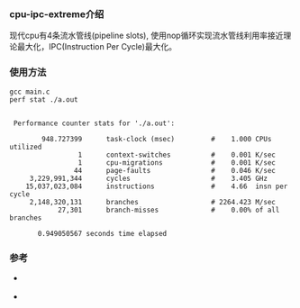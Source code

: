 ### cpu-ipc-extreme介绍

现代cpu有4条流水管线(pipeline slots), 使用nop循环实现流水管线利用率接近理论最大化，IPC(Instruction Per Cycle)最大化。

### 使用方法

```
gcc main.c
perf stat ./a.out
```

```

 Performance counter stats for './a.out':

        948.727399      task-clock (msec)         #    1.000 CPUs utilized
                 1      context-switches          #    0.001 K/sec
                 1      cpu-migrations            #    0.001 K/sec
                44      page-faults               #    0.046 K/sec
     3,229,991,344      cycles                    #    3.405 GHz
    15,037,023,084      instructions              #    4.66  insn per cycle
     2,148,320,131      branches                  # 2264.423 M/sec
            27,301      branch-misses             #    0.00% of all branches

       0.949050567 seconds time elapsed

```

### 参考
- [](https://software.intel.com/en-us/vtune-amplifier-help-tuning-applications-using-a-top-down-microarchitecture-analysis-method)

- [](https://yq.aliyun.com/articles/465499)
